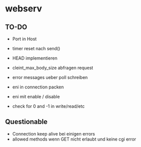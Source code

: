 # webserv


## TO-DO

- Port in Host
- timer reset nach send()
- HEAD implementieren
- cleint_max_body_size abfragen request
- error messages ueber poll schreiben

- eni in connection packen
- eni mit enable / disable

- check for 0 and -1 in write/read/etc

## Questionable

- Connection keep alive bei einigen errors
- allowed methods wenn GET nicht erlaubt und keine cgi error

